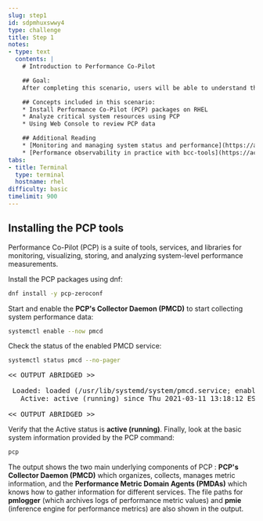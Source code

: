 ```yaml
---
slug: step1
id: sdpmhuxswwy4
type: challenge
title: Step 1
notes:
- type: text
  contents: |
    # Introduction to Performance Co-Pilot

    ## Goal:
    After completing this scenario, users will be able to understand the basics of Performance Co-Pilot (PCP) in RHEL, and use PCP to analyze system performance.

    ## Concepts included in this scenario:
    * Install Performance Co-Pilot (PCP) packages on RHEL
    * Analyze critical system resources using PCP
    * Using Web Console to review PCP data

    ## Additional Reading
    * [Monitoring and managing system status and performance](https://access.redhat.com/documentation/gu-in/red_hat_enterprise_linux/9/html/monitoring_and_managing_system_status_and_performance/setting-up-pcp_monitoring-and-managing-system-status-and-performance#doc-wrapper)
    * [Performance observability in practice with bcc-tools](https://access.redhat.com/documentation/en-us/red_hat_enterprise_linux/8/html/monitoring_and_managing_system_status_and_performance/monitoring-performance-with-performance-co-pilot_monitoring-and-managing-system-status-and-performance)
tabs:
- title: Terminal
  type: terminal
  hostname: rhel
difficulty: basic
timelimit: 900
---
```

## Installing the PCP tools

Performance Co-Pilot (PCP) is a suite of tools, services, and libraries for monitoring, visualizing, storing, and analyzing system-level performance measurements.

Install the PCP packages using dnf:

```bash
dnf install -y pcp-zeroconf
```

Start and enable the **PCP's Collector Daemon (PMCD)** to start collecting system performance data:

```bash
systemctl enable --now pmcd
```

Check the status of the enabled PMCD service:

```bash
systemctl status pmcd --no-pager
```

<pre class="file">
<< OUTPUT ABRIDGED >>

 Loaded: loaded (/usr/lib/systemd/system/pmcd.service; enabled; vendor preset: disabled)
   Active: active (running) since Thu 2021-03-11 13:18:12 EST; 6min ago

<< OUTPUT ABRIDGED >>
</pre>

Verify that the Active status is **active (running)**. Finally, look at the basic system information provided by the PCP command:

```bash
pcp
```

The output shows the two main underlying components of PCP : **PCP's Collector Daemon (PMCD)** which organizes, collects, manages metric information, and the **Performance Metric Domain Agents (PMDAs)** which knows how to gather information for different services. The file paths for **pmlogger** (which archives logs of performance metric values) and **pmie** (inference engine for performance metrics) are also shown in the output.